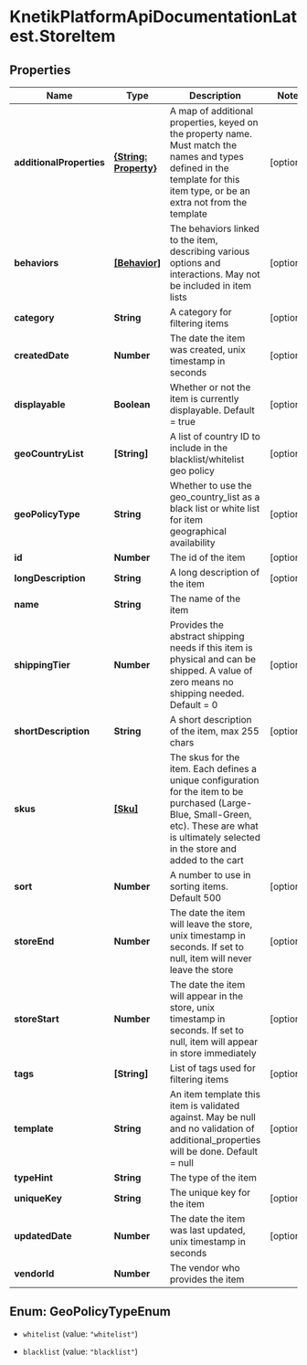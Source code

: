 # KnetikPlatformApiDocumentationLatest.StoreItem

## Properties
Name | Type | Description | Notes
------------ | ------------- | ------------- | -------------
**additionalProperties** | [**{String: Property}**](Property.md) | A map of additional properties, keyed on the property name.  Must match the names and types defined in the template for this item type, or be an extra not from the template | [optional] 
**behaviors** | [**[Behavior]**](Behavior.md) | The behaviors linked to the item, describing various options and interactions. May not be included in item lists | [optional] 
**category** | **String** | A category for filtering items | [optional] 
**createdDate** | **Number** | The date the item was created, unix timestamp in seconds | [optional] 
**displayable** | **Boolean** | Whether or not the item is currently displayable.  Default &#x3D; true | [optional] 
**geoCountryList** | **[String]** | A list of country ID to include in the blacklist/whitelist geo policy | [optional] 
**geoPolicyType** | **String** | Whether to use the geo_country_list as a black list or white list for item geographical availability | [optional] 
**id** | **Number** | The id of the item | [optional] 
**longDescription** | **String** | A long description of the item | [optional] 
**name** | **String** | The name of the item | 
**shippingTier** | **Number** | Provides the abstract shipping needs if this item is physical and can be shipped.  A value of zero means no shipping needed.  Default &#x3D; 0 | [optional] 
**shortDescription** | **String** | A short description of the item, max 255 chars | [optional] 
**skus** | [**[Sku]**](Sku.md) | The skus for the item. Each defines a unique configuration for the item to be purchased (Large-Blue, Small-Green, etc). These are what is ultimately selected in the store and added to the cart | 
**sort** | **Number** | A number to use in sorting items.  Default 500 | [optional] 
**storeEnd** | **Number** | The date the item will leave the store, unix timestamp in seconds.  If set to null, item will never leave the store | [optional] 
**storeStart** | **Number** | The date the item will appear in the store, unix timestamp in seconds.  If set to null, item will appear in store immediately | [optional] 
**tags** | **[String]** | List of tags used for filtering items | [optional] 
**template** | **String** | An item template this item is validated against.  May be null and no validation of additional_properties will be done.  Default &#x3D; null | [optional] 
**typeHint** | **String** | The type of the item | 
**uniqueKey** | **String** | The unique key for the item | [optional] 
**updatedDate** | **Number** | The date the item was last updated, unix timestamp in seconds | [optional] 
**vendorId** | **Number** | The vendor who provides the item | 


<a name="GeoPolicyTypeEnum"></a>
## Enum: GeoPolicyTypeEnum


* `whitelist` (value: `"whitelist"`)

* `blacklist` (value: `"blacklist"`)




